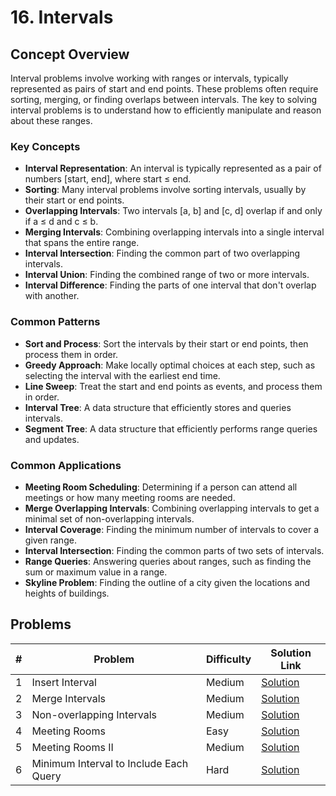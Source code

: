 # 16. Intervals

## Concept Overview

Interval problems involve working with ranges or intervals, typically represented as pairs of start and end points. These problems often require sorting, merging, or finding overlaps between intervals. The key to solving interval problems is to understand how to efficiently manipulate and reason about these ranges.

### Key Concepts
- **Interval Representation**: An interval is typically represented as a pair of numbers [start, end], where start ≤ end.
- **Sorting**: Many interval problems involve sorting intervals, usually by their start or end points.
- **Overlapping Intervals**: Two intervals [a, b] and [c, d] overlap if and only if a ≤ d and c ≤ b.
- **Merging Intervals**: Combining overlapping intervals into a single interval that spans the entire range.
- **Interval Intersection**: Finding the common part of two overlapping intervals.
- **Interval Union**: Finding the combined range of two or more intervals.
- **Interval Difference**: Finding the parts of one interval that don't overlap with another.

### Common Patterns
- **Sort and Process**: Sort the intervals by their start or end points, then process them in order.
- **Greedy Approach**: Make locally optimal choices at each step, such as selecting the interval with the earliest end time.
- **Line Sweep**: Treat the start and end points as events, and process them in order.
- **Interval Tree**: A data structure that efficiently stores and queries intervals.
- **Segment Tree**: A data structure that efficiently performs range queries and updates.

### Common Applications
- **Meeting Room Scheduling**: Determining if a person can attend all meetings or how many meeting rooms are needed.
- **Merge Overlapping Intervals**: Combining overlapping intervals to get a minimal set of non-overlapping intervals.
- **Interval Coverage**: Finding the minimum number of intervals to cover a given range.
- **Interval Intersection**: Finding the common parts of two sets of intervals.
- **Range Queries**: Answering queries about ranges, such as finding the sum or maximum value in a range.
- **Skyline Problem**: Finding the outline of a city given the locations and heights of buildings.

## Problems

| # | Problem | Difficulty | Solution Link |
|---|---------|------------|---------------|
| 1 | Insert Interval | Medium | [Solution](./Insert_Interval.md) |
| 2 | Merge Intervals | Medium | [Solution](./Merge_Intervals.md) |
| 3 | Non-overlapping Intervals | Medium | [Solution](./Non_overlapping_Intervals.md) |
| 4 | Meeting Rooms | Easy | [Solution](./Meeting_Rooms.md) |
| 5 | Meeting Rooms II | Medium | [Solution](./Meeting_Rooms_II.md) |
| 6 | Minimum Interval to Include Each Query | Hard | [Solution](./Minimum_Interval_to_Include_Each_Query.md) |
